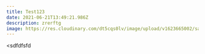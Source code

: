 ```yaml
---
title: Test123
date: 2021-06-21T13:49:21.986Z
description: zrerftg
image: https://res.cloudinary.com/dt5cqs0lv/image/upload/v1623665002/sample.jpg
---
```

<sdfdfsfd